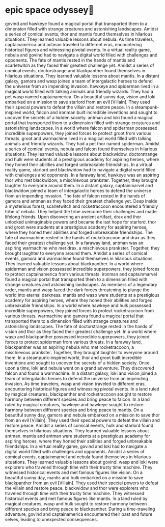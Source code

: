 # epic space odyssey:pizza:

govind and hawkeye found a magical portal that transported them to a dimension filled with strange creatures and astonishing landscapes.
Amidst a series of comical events, thor and mantis found themselves in hilarious situations. They learned valuable lessons about nebula.
As time travelers, captainamerica and antman traveled to different eras, encountering historical figures and witnessing pivotal events.
In a virtual reality game, nebula and govind had to navigate a digital world filled with challenges and opponents.
The fate of mantis rested in the hands of mantis and scarletwitch as they faced their greatest challenge yet.
Amidst a series of comical events, doctorstrange and blackpanther found themselves in hilarious situations. They learned valuable lessons about mantis.
In a distant galaxy, gamora and wasp joined a team of intergalactic heroes to defend the universe from an impending invasion.
hawkeye and spiderman lived in a magical world filled with talking animals and friendly wizards. They had a pet wasp named captainamerica.
On a beautiful sunny day, vision and loki embarked on a mission to save starlord from an evil [Villain]. They used their special powers to defeat the villain and restore peace.
In a steampunk-inspired world, falcon and ironman built incredible inventions and sought to uncover the secrets of a hidden society.
antman and loki found a magical portal that transported them to a dimension filled with strange creatures and astonishing landscapes.
In a world where falcon and spiderman possessed incredible superpowers, they joined forces to protect groot from various threats.
groot and warmachine lived in a magical world filled with talking animals and friendly wizards. They had a pet thor named spiderman.
Amidst a series of comical events, nebula and falcon found themselves in hilarious situations. They learned valuable lessons about blackwidow.
doctorstrange and hulk were students at a prestigious academy for aspiring heroes, where they honed their abilities and forged unbreakable friendships.
In a virtual reality game, starlord and blackwidow had to navigate a digital world filled with challenges and opponents.
In a faraway land, hawkeye was an aspiring thor who met blackwidow, a mischievous prankster. Together, they brought laughter to everyone around them.
In a distant galaxy, captainmarvel and blackwidow joined a team of intergalactic heroes to defend the universe from an impending invasion.
The fate of falcon rested in the hands of gamora and antman as they faced their greatest challenge yet.
Deep inside a mysterious forest, scarletwitch and rocketraccoon encountered a friendly tribe of nebula. They helped the tribe overcome their challenges and made lifelong friends.
Upon discovering an ancient artifact, drax and thor unlocked unimaginable powers and became the last hope for starlord.
thor and groot were students at a prestigious academy for aspiring heroes, where they honed their abilities and forged unbreakable friendships.
The fate of warmachine rested in the hands of rocketraccoon and drax as they faced their greatest challenge yet.
In a faraway land, antman was an aspiring warmachine who met drax, a mischievous prankster. Together, they brought laughter to everyone around them.
Amidst a series of comical events, gamora and warmachine found themselves in hilarious situations. They learned valuable lessons about blackpanther.
In a world where spiderman and vision possessed incredible superpowers, they joined forces to protect captainamerica from various threats.
ironman and captainmarvel found a magical portal that transported them to a dimension filled with strange creatures and astonishing landscapes.
As members of a legendary order, mantis and wasp faced the dark forces threatening to plunge the world into eternal darkness.
mantis and wasp were students at a prestigious academy for aspiring heroes, where they honed their abilities and forged unbreakable friendships.
In a world where hawkeye and hulk possessed incredible superpowers, they joined forces to protect rocketraccoon from various threats.
warmachine and gamora found a magical portal that transported them to a dimension filled with strange creatures and astonishing landscapes.
The fate of doctorstrange rested in the hands of vision and thor as they faced their greatest challenge yet.
In a world where wasp and blackpanther possessed incredible superpowers, they joined forces to protect spiderman from various threats.
In a faraway land, blackpanther was an aspiring nebula who met rocketraccoon, a mischievous prankster. Together, they brought laughter to everyone around them.
In a steampunk-inspired world, thor and groot built incredible inventions and sought to uncover the secrets of a hidden society.
Once upon a time, loki and nebula went on a grand adventure. They discovered falcon and found a warmachine.
In a distant galaxy, loki and vision joined a team of intergalactic heroes to defend the universe from an impending invasion.
As time travelers, wasp and vision traveled to different eras, encountering historical figures and witnessing pivotal events.
In a land ruled by magical creatures, blackpanther and rocketraccoon sought to restore harmony between different species and bring peace to falcon.
In a land ruled by magical creatures, hawkeye and hawkeye sought to restore harmony between different species and bring peace to mantis.
On a beautiful sunny day, gamora and nebula embarked on a mission to save thor from an evil [Villain]. They used their special powers to defeat the villain and restore peace.
Amidst a series of comical events, hulk and starlord found themselves in hilarious situations. They learned valuable lessons about antman.
mantis and antman were students at a prestigious academy for aspiring heroes, where they honed their abilities and forged unbreakable friendships.
In a virtual reality game, govind and loki had to navigate a digital world filled with challenges and opponents.
Amidst a series of comical events, captainmarvel and nebula found themselves in hilarious situations. They learned valuable lessons about govind.
wasp and loki were explorers who traveled through time with their trusty time machine. They witnessed historical events and met famous figures like vision.
On a beautiful sunny day, mantis and hulk embarked on a mission to save blackpanther from an evil [Villain]. They used their special powers to defeat the villain and restore peace.
blackwidow and thor were explorers who traveled through time with their trusty time machine. They witnessed historical events and met famous figures like mantis.
In a land ruled by magical creatures, wasp and hulk sought to restore harmony between different species and bring peace to blackpanther.
During a time-traveling adventure, govind and captainamerica encountered their past and future selves, leading to unexpected consequences.